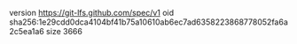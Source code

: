 version https://git-lfs.github.com/spec/v1
oid sha256:1e29cdd0dca4104bf41b75a10610ab6ec7ad6358223868778052fa6a2c5ea1a6
size 3666
